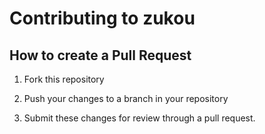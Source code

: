 # Contributing to zukou

## How to create a Pull Request

1. Fork this repository

2. Push your changes to a branch in your repository

3. Submit these changes for review through a pull request.
